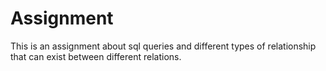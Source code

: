 # Assignment
This is an assignment about sql queries and different types of relationship that can exist between different relations.
